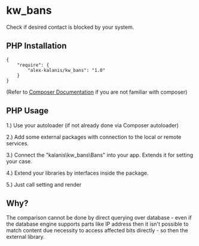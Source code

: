 # kw_bans

Check if desired contact is blocked by your system.

## PHP Installation

```
{
    "require": {
        "alex-kalanis/kw_bans": "1.0"
    }
}
```

(Refer to [Composer Documentation](https://github.com/composer/composer/blob/master/doc/00-intro.md#introduction) if you are not
familiar with composer)


## PHP Usage

1.) Use your autoloader (if not already done via Composer autoloader)

2.) Add some external packages with connection to the local or remote services.

3.) Connect the "kalanis\kw_bans\Bans" into your app. Extends it for setting your case.

4.) Extend your libraries by interfaces inside the package.

5.) Just call setting and render

## Why?

The comparison cannot be done by direct querying over database - even if the database
engine supports parts like IP address then it isn't possible to match content due necessity
to access affected bits directly - so then the external library.
